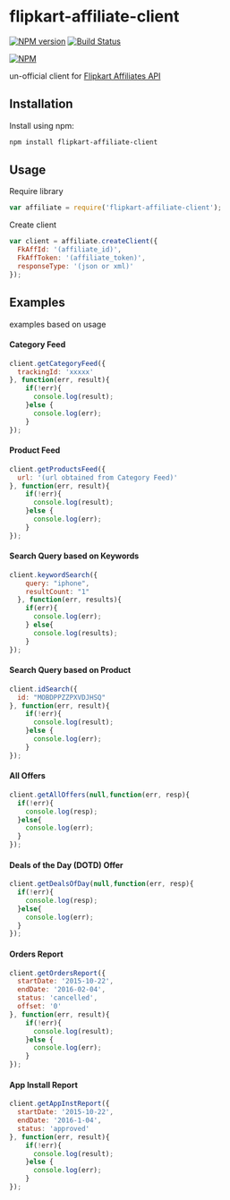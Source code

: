 # flipkart-affiliate-client
[![NPM version](https://badge.fury.io/js/flipkart-affiliate-client.svg)](https://www.npmjs.com/package/flipkart-affiliate-client) [![Build Status](https://travis-ci.org/nigharsh/flipkart-affiliate-client.svg?branch=master)](https://travis-ci.org/nigharsh/flipkart-affiliate-client)

[![NPM](https://nodei.co/npm/flipkart-affiliate-client.png?mini=true)](https://nodei.co/npm/flipkart-affiliate-client/)

un-official client for [Flipkart Affiliates API](https://affiliate.flipkart.com/api-docs/)

## Installation
Install using npm:
```sh
npm install flipkart-affiliate-client
```

## Usage
Require library
```javascript
var affiliate = require('flipkart-affiliate-client');
```
Create client
```javascript
var client = affiliate.createClient({
  FkAffId: '(affiliate_id)',
  FkAffToken: '(affiliate_token)',
  responseType: '(json or xml)'
});
```
## Examples
examples based on usage
#### Category Feed
```javascript
client.getCategoryFeed({
  trackingId: 'xxxxx'
}, function(err, result){
    if(!err){
      console.log(result);
    }else {
      console.log(err);
    }
});
```
#### Product Feed
```javascript
client.getProductsFeed({
  url: '(url obtained from Category Feed)'
}, function(err, result){
    if(!err){
      console.log(result);
    }else {
      console.log(err);
    }
});
```
#### Search Query based on Keywords
```javascript
client.keywordSearch({
    query: "iphone",
    resultCount: "1"
  }, function(err, results){
    if(err){
      console.log(err);
    } else{
      console.log(results);
    }
});
```
#### Search Query based on Product
```javascript
client.idSearch({
  id: "MOBDPPZZPXVDJHSQ"
}, function(err, result){
    if(!err){
      console.log(result);
    }else {
      console.log(err);
    }
});
```
#### All Offers
```javascript
client.getAllOffers(null,function(err, resp){
  if(!err){
    console.log(resp);
  }else{
    console.log(err);
  }
});
```
#### Deals of the Day (DOTD) Offer
```javascript
client.getDealsOfDay(null,function(err, resp){
  if(!err){
    console.log(resp);
  }else{
    console.log(err);
  }
});
```
#### Orders Report
```javascript
client.getOrdersReport({
  startDate: '2015-10-22',
  endDate: '2016-02-04',
  status: 'cancelled',
  offset: '0'
}, function(err, result){
    if(!err){
      console.log(result);
    }else {
      console.log(err);
    }
});
```
#### App Install Report
```javascript
client.getAppInstReport({
  startDate: '2015-10-22',
  endDate: '2016-1-04',
  status: 'approved'
}, function(err, result){
    if(!err){
      console.log(result);
    }else {
      console.log(err);
    }
});
```
